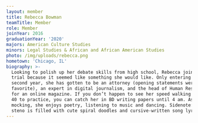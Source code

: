 ```yaml
---
layout: member
title: Rebecca Bowman
teamTitle: Member
role: Member
joinYear: 2016
graduationYear: '2020'
majors: American Culture Studies
minors: Legal Studies & African and African American Studies
photo: /img/uploads/rebecca.png
hometown: 'Chicago, IL'
biography: >-
  Looking to polish up her debate skills from high school, Rebecca joined mock
  trial because it seemed like something she would like. Only entering her
  second year, she has gotten to be an attorney (opening statements were her
  favorite), an expert in digital journalism, and the head of Human Resources
  for an online magazine. If you don’t happen to see her speed walking from the
  40 to practice, you can catch her in BD writing papers until 4 am. Aside from
  mocking, she enjoys poetry, listening to music and dancing. Sidenote: her
  steno is filled with cute spiral doodles and cursive-written song lyrics.
---
```


